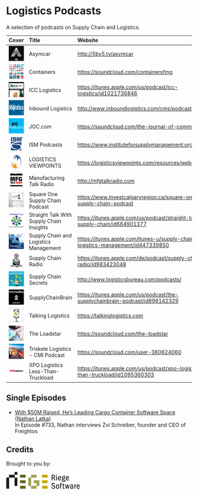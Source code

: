 # Logistics Podcasts

A selection of podcasts on Supply Chain and Logistics.

| Cover | Title | Website |
| :--- |:---| :--- |
| ![Asymcar](cover/asymcar.png) | Asymcar | http://5by5.tv/asymcar |
| ![Containers](cover/containers.png) | Containers | https://soundcloud.com/containersfmg |
| ![ICC Logistics](cover/icc-logistics.png) | ICC Logistics | https://itunes.apple.com/us/podcast/icc-logistics/id1021736846 |
| ![Inbound Logistics](cover/inbound-logistics.png) | Inbound Logistics | http://www.inboundlogistics.com/cms/podcast |
| ![JOC.com ](cover/joc.png) | JOC.com  | https://soundcloud.com/the-journal-of-commerce |
| ![ISM Podcasts](cover/ism-podcasts.png) | ISM Podcasts | https://www.instituteforsupplymanagement.org/Podcasts |
| ![LOGISTICS VIEWPOINTS](cover/logistics-viewpoints.png) | LOGISTICS VIEWPOINTS | https://logisticsviewpoints.com/resources/webcasts/ |
| ![Manufacturing Talk Radio](cover/manufacturing-talk-radio.png) | Manufacturing Talk Radio | http://mfgtalkradio.com |
| ![Square One Supply Chain Podcast](cover/square-one-supply-chain-podcast.png) | Square One Supply Chain Podcast | https://www.investcalgaryregion.ca/square-one-supply-chain-podcast |
| ![Straight Talk With Supply Chain Insights](cover/straight-talk-with-supply-chain-insights.png) | Straight Talk With Supply Chain Insights | https://itunes.apple.com/us/podcast/straight-talk-supply-chain/id664901377 |
| ![Supply Chain and Logistics Management](cover/supply-chain-and-logistics-management.png) | Supply Chain and Logistics Management | https://itunes.apple.com/itunes-u/supply-chain-logistics-management/id447339850 |
| ![Supply Chain Radio](cover/supply-chain-radio.png) | Supply Chain Radio | https://itunes.apple.com/de/podcast/supply-chain-radio/id983423048 |
| ![Supply Chain Secrets](cover/supply-chain-secrets.png) | Supply Chain Secrets | http://www.logisticsbureau.com/podcasts/ |
| ![SupplyChainBrain](cover/supplychainbrain.png) | SupplyChainBrain | https://itunes.apple.com/us/podcast/the-supplychainbrain-podcast/id898142329 |
| ![Talking Logistics](cover/talking-logistics.png) | Talking Logistics | https://talkinglogistics.com |
| ![The Loadstar](cover/the-loadstar.png) | The Loadstar | https://soundcloud.com/the-loadstar |
| ![Triskele Logistics - CMI Podcast](cover/triskele-logistics.png) | Triskele Logistics - CMI Podcast | https://soundcloud.com/user-380624060 |
| ![XPO Logistics Less-Than-Truckload](cover/xpo-logistics.png) | XPO Logistics Less-Than-Truckload | https://itunes.apple.com/us/podcast/xpo-logistics-less-than-truckload/id1095360303 |

## Single Episodes

* [With $50M Raised, He’s Leading Cargo Container Software Space (Nathan Latka)](http://nathanlatka.com/thetop733)  
In Episode #733, Nathan interviews Zvi Schreiber, founder and CEO of Freightos

## Credits

Brought to you by:

<a href="https://www.riege.com" title="Riege Software"><img src="riege-software.png" width="200" height="46" alt="Riege Software"></a>